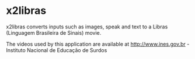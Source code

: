 # x2libras

x2libras converts inputs such as images, speak and text to a Libras (Linguagem Brasileira de Sinais) movie.



The videos used by this application are available at http://www.ines.gov.br - Instituto Nacional de Educação de Surdos
